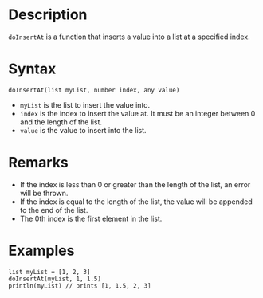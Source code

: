 # Description

`doInsertAt` is a function that inserts a value into a list at a specified index.

# Syntax

```step
doInsertAt(list myList, number index, any value)
```

- `myList` is the list to insert the value into.
- `index` is the index to insert the value at. It must be an integer between 0 and the length of the list.
- `value` is the value to insert into the list.

# Remarks

- If the index is less than 0 or greater than the length of the list, an error will be thrown.
- If the index is equal to the length of the list, the value will be appended to the end of the list.
- The 0th index is the first element in the list.

# Examples

```step
list myList = [1, 2, 3]
doInsertAt(myList, 1, 1.5)
println(myList) // prints [1, 1.5, 2, 3]
```
